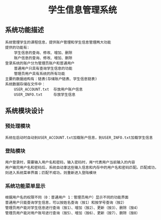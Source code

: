 # <center>学生信息管理系统</center>
## 系统功能描述  
	系统管理学生的课程信息，提供账户管理和学生信息管理两大功能  
	提供的功能有:  
  		学生信息的查询、修改、增加、删除  
  		账户信息的查询、修改、增加、删除  
  	登录系统的账户分为管理员账户和普通用户  
  		普通用户只具有查询学生信息的功能  
  		管理员用户具有系统的所有功能  
  	主要的数据结构有：链表(存储账户链表、学生信息链表)  
  	系统数据存储在文件中：  
  		USER_ACCOUNT.txt  存放用户账户信息  
  		USER_INFO.txt     存放学生信息  
## 系统模块设计  
### 预处理模块  
	系统在启动时自动到USER_ACCOUNT.txt加载账户信息，到USER_INFO.txt加载学生信息  
### 登陆模块  
	用户登录时，需要输入用户名和密码，输入密码时，用*代表用户当前输入的内容  
	用户输完用户名和密码后，系统自动拿这些输入信息和内存中的用户名和密码匹配。匹配成功，则进入系统菜单界面；匹配不成功，则重新进入登陆模块  
### 系统功能菜单显示  
	根据用户名的权限不同（0：普通用户 1：管理员用户）显示不同的功能界面  
	普通用户只能查询学生信息，可以按姓名查询（按1）和按学号查询（按2）  
	管理员用户能对学生信息进行查询（按1）、增加（按2）、更新（按3）、删除（按4）  
	管理员用户能对用户账号进行查询（按5）、增加（按6）、更新（按7）、删除（按8）  
	
	
	


